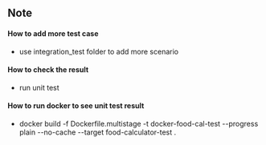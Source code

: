 
## Note

#### How to add more test case

- use integration_test folder to add more scenario

#### How to check the result

- run unit test

#### How to run docker to see unit test result
- docker build -f Dockerfile.multistage -t docker-food-cal-test --progress plain --no-cache --target food-calculator-test .